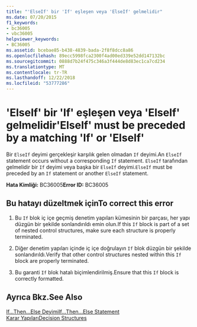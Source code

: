 ```yaml
---
title: "'ElseIf' bir 'If' eşleşen veya 'ElseIf' gelmelidir"
ms.date: 07/20/2015
f1_keywords:
- bc36005
- vbc36005
helpviewer_keywords:
- BC36005
ms.assetid: bcebae85-b438-4839-bada-2f8f8dcc8a86
ms.openlocfilehash: 89ecc5998fca2300f4ad00ed339e52dd147132bc
ms.sourcegitcommit: 0888d7b24f475c346a3f444de8d83ec1ca7cd234
ms.translationtype: MT
ms.contentlocale: tr-TR
ms.lasthandoff: 12/22/2018
ms.locfileid: "53777286"
---
```

# <a name="elseif-must-be-preceded-by-a-matching-if-or-elseif"></a><span data-ttu-id="63d68-102">'ElseIf' bir 'If' eşleşen veya 'ElseIf' gelmelidir</span><span class="sxs-lookup"><span data-stu-id="63d68-102">'ElseIf' must be preceded by a matching 'If' or 'ElseIf'</span></span>
<span data-ttu-id="63d68-103">Bir `ElseIf` deyimi gerçekleşir karşılık gelen olmadan `If` deyimi.</span><span class="sxs-lookup"><span data-stu-id="63d68-103">An `ElseIf` statement occurs without a corresponding `If` statement.</span></span> <span data-ttu-id="63d68-104">`ElseIf` tarafından gelmelidir bir `If` deyimi veya başka bir `ElseIf` deyimi.</span><span class="sxs-lookup"><span data-stu-id="63d68-104">`ElseIf` must be preceded by an `If` statement or another `ElseIf` statement.</span></span>  
  
 <span data-ttu-id="63d68-105">**Hata Kimliği:** BC36005</span><span class="sxs-lookup"><span data-stu-id="63d68-105">**Error ID:** BC36005</span></span>  
  
## <a name="to-correct-this-error"></a><span data-ttu-id="63d68-106">Bu hatayı düzeltmek için</span><span class="sxs-lookup"><span data-stu-id="63d68-106">To correct this error</span></span>  
  
1.  <span data-ttu-id="63d68-107">Bu `If` blok iç içe geçmiş denetim yapıları kümesinin bir parçası, her yapı düzgün bir şekilde sonlandırıldı emin olun.</span><span class="sxs-lookup"><span data-stu-id="63d68-107">If this `If` block is part of a set of nested control structures, make sure each structure is properly terminated.</span></span>  
  
2.  <span data-ttu-id="63d68-108">Diğer denetim yapıları içinde iç içe doğrulayın `If` blok düzgün bir şekilde sonlandırıldı.</span><span class="sxs-lookup"><span data-stu-id="63d68-108">Verify that other control structures nested within this `If` block are properly terminated.</span></span>  
  
3.  <span data-ttu-id="63d68-109">Bu garanti `If` blok hatalı biçimlendirilmiş.</span><span class="sxs-lookup"><span data-stu-id="63d68-109">Ensure that this `If` block is correctly formatted.</span></span>  
  
## <a name="see-also"></a><span data-ttu-id="63d68-110">Ayrıca Bkz.</span><span class="sxs-lookup"><span data-stu-id="63d68-110">See Also</span></span>  
 [<span data-ttu-id="63d68-111">If...Then...Else Deyimi</span><span class="sxs-lookup"><span data-stu-id="63d68-111">If...Then...Else Statement</span></span>](../../visual-basic/language-reference/statements/if-then-else-statement.md)  
 [<span data-ttu-id="63d68-112">Karar Yapıları</span><span class="sxs-lookup"><span data-stu-id="63d68-112">Decision Structures</span></span>](../../visual-basic/programming-guide/language-features/control-flow/decision-structures.md)
